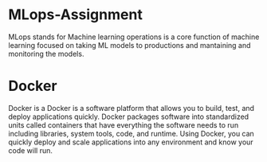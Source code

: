 # MLops-Assignment
MLops stands for Machine learning operations is a core function of machine learning focused on taking ML models to productions and mantaining and monitoring the models.

# Docker
Docker is a Docker is a software platform that allows you to build, test, and deploy applications quickly. Docker packages software into standardized units called containers that have everything the software needs to run including libraries, system tools, code, and runtime. Using Docker, you can quickly deploy and scale applications into any environment and know your code will run.
